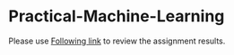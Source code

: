 # Practical-Machine-Learning
Please use [Following link](https://mayaiva.github.io/Practical-Machine-Learning/) to review the assignment results.
